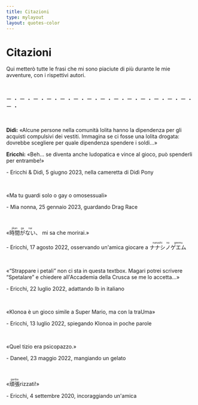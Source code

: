 ```yaml
---
title: Citazioni
type: mylayout
layout: quotes-color
---
```


# Citazioni

Qui metterò tutte le frasi che mi sono piaciute di più durante le mie avventure, con i rispettivi autori.

&nbsp;

<p class="center grechetta">ー ・ ー ・ ー ・ ー ・ ー ・ ー ・ ー ・ ー ・ ー ・ ー ・ ー ・ ー ・ ー ・ ー ・ ー ・ </p>

&nbsp;

**Didì:** «Alcune persone nella comunità lolita hanno la dipendenza per gli acquisti compulsivi dei vestiti. Immagina se ci fosse una lolita drogata: dovrebbe scegliere per quale dipendenza spendere i soldi...»

**Ericchi:** «Beh... se diventa anche ludopatica e vince al gioco, può spenderli per entrambe!»
<p class="right">- Ericchi & Didì, 5 giugno 2023, nella cameretta di Didì Pony</p>

&nbsp;

«Ma tu guardi solo o gay o omosessuali»
<p class="right">- Mia nonna, 25 gennaio 2023, guardando Drag Race</p>

&nbsp;

«<ruby>時間<rp>(</rp><rt>jikan</rt><rp>)</rp>が<rp>(</rp><rt>ga</rt><rp>)</rp>ない<rp>(</rp><rt>nai</rt><rp>)</rp></ruby>、 mi sa che morirai.»
<p class="right">- Ericchi, 17 agosto 2022, osservando un'amica giocare a <ruby>ナナシ<rp>(</rp><rt>nanashi</rt><rp>)</rp>ノ<rp>(</rp><rt>no</rt><rp>)</rp>ゲエム<rp>(</rp><rt>geemu</rt><rp>)</rp></ruby></p>

&nbsp;

«“Strappare i petali” non ci sta in questa textbox. Magari potrei scrivere “Spetalare” e chiedere all'Accademia della Crusca se me lo accetta...»
<p class="right">- Ericchi, 22 luglio 2022, adattando Ib in italiano</p>

&nbsp;

«Klonoa è un gioco simile a Super Mario, ma con la traUma»
<p class="right">- Ericchi, 13 luglio 2022, spiegando Klonoa in poche parole</p>

&nbsp;

«Quel tizio era psicopazzo.»
<p class="right">- Daneel, 23 maggio 2022, mangiando un gelato</p>

&nbsp;

«<ruby>頑張<rp>(</rp><rt>ganba</rt><rp>)</rp></ruby>rizzati!»
<p class="right">- Ericchi, 4 settembre 2020, incoraggiando un'amica</p>
